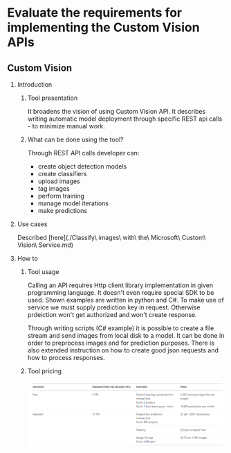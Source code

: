 # Evaluate the requirements for implementing the Custom Vision APIs

## Custom Vision

1. Introduction
    1. Tool presentation

        It broadens the vision of using Custom Vision API. It describes writing automatic model deployment through specific REST api calls - to minimize manual work.

    2. What can be done using the tool?

        Through REST API calls developer can:
        * create object detection models
        * create classifiers
        * upload images
        * tag images
        * perform training
        * manage model iterations
        * make predictions

2. Use cases

    Described [here](./Classify\ images\ with\ the\ Microsoft\ Custom\ Vision\ Service.md)

3. How to
    1. Tool usage

        Calling an API requires Http client library implementation in given programming language. It doesn't even require special SDK to be used. Shown examples are written in python and C#. To make use of service we must supply prediction key in request. Otherwise prdeiction won't get authorized and won't create response.

        Through writing scripts (C# example) it is possible to create a file stream and send images from local disk to a model. It can be done in order to preprocess images and for prediction purposes. There is also extended instruction on how to create good json requests and how to process responses.

    2. Tool pricing

        ![Face API pricing](../resources/vision/lab3/CustomVisionPricing.png)